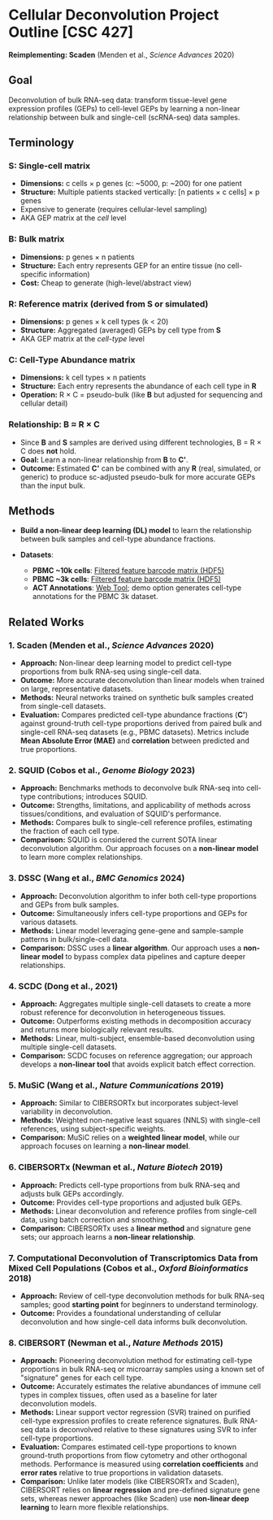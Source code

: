 # **Cellular Deconvolution Project Outline [CSC 427]**

**Reimplementing: Scaden** (Menden et al., _Science Advances_ 2020)

## **Goal**

Deconvolution of bulk RNA-seq data: transform tissue-level gene expression profiles (GEPs) to cell-level GEPs by learning a non-linear relationship between bulk and single-cell (scRNA-seq) data samples.

## **Terminology**

### S: Single-cell matrix

-   **Dimensions:** c cells × p genes (c: ~5000, p: ~200) for one patient
-   **Structure:** Multiple patients stacked vertically: \[n patients × c cells\] × p genes
-   Expensive to generate (requires cellular-level sampling)
-   AKA GEP matrix at the _cell_ level

### B: Bulk matrix

-   **Dimensions:** p genes × n patients
-   **Structure:** Each entry represents GEP for an entire tissue (no cell-specific information)
-   **Cost:** Cheap to generate (high-level/abstract view)

### R: Reference matrix (derived from **S** or simulated)

-   **Dimensions:** p genes × k cell types (k < 20)
-   **Structure:** Aggregated (averaged) GEPs by cell type from **S**
-   AKA GEP matrix at the _cell-type_ level

### C: Cell-Type Abundance matrix

-   **Dimensions:** k cell types × n patients
-   **Structure:** Each entry represents the abundance of each cell type in **R**
-   **Operation:** R × C = pseudo-bulk (like **B** but adjusted for sequencing and cellular detail)

### Relationship: B ≈ R × C

-   Since **B** and **S** samples are derived using different technologies, B = R × C does **not** hold.
-   **Goal:** Learn a non-linear relationship from **B** to **C'**.
-   **Outcome:** Estimated **C'** can be combined with any **R** (real, simulated, or generic) to produce sc-adjusted pseudo-bulk for more accurate GEPs than the input bulk.

## **Methods**

-   **Build a non-linear deep learning (DL) model** to learn the relationship between bulk samples and cell-type abundance fractions.

-   **Datasets**:
    -   **PBMC ~10k cells**: [Filtered feature barcode matrix (HDF5)](https://www.10xgenomics.com/datasets/pbmc-from-a-healthy-donor-granulocytes-removed-through-cell-sorting-10-k-1-standard-2-0-0)
    -   **PBMC ~3k cells**: [Filtered feature barcode matrix (HDF5)](https://www.10xgenomics.com/datasets/pbmc-from-a-healthy-donor-granulocytes-removed-through-cell-sorting-3-k-1-standard-2-0-0)
    -   **ACT Annotations**: [Web Tool](http://xteam.xbio.top/ACT/index.jsp); demo option generates cell-type annotations for the PBMC 3k dataset.

## **Related Works**

### **1. Scaden** (Menden et al., _Science Advances_ 2020)

-   **Approach:** Non-linear deep learning model to predict cell-type proportions from bulk RNA-seq using single-cell data.
-   **Outcome:** More accurate deconvolution than linear models when trained on large, representative datasets.
-   **Methods:** Neural networks trained on synthetic bulk samples created from single-cell datasets.
-   **Evaluation:** Compares predicted cell-type abundance fractions (**C'**) against ground-truth cell-type proportions derived from paired bulk and single-cell RNA-seq datasets (e.g., PBMC datasets). Metrics include **Mean Absolute Error (MAE)** and **correlation** between predicted and true proportions.

### **2. SQUID** (Cobos et al., _Genome Biology_ 2023)

-   **Approach:** Benchmarks methods to deconvolve bulk RNA-seq into cell-type contributions; introduces SQUID.
-   **Outcome:** Strengths, limitations, and applicability of methods across tissues/conditions, and evaluation of SQUID's performance.
-   **Methods:** Compares bulk to single-cell reference profiles, estimating the fraction of each cell type.
-   **Comparison:** SQUID is considered the current SOTA linear deconvolution algorithm. Our approach focuses on a **non-linear model** to learn more complex relationships.

### **3. DSSC** (Wang et al., _BMC Genomics_ 2024)

-   **Approach:** Deconvolution algorithm to infer both cell-type proportions and GEPs from bulk samples.
-   **Outcome:** Simultaneously infers cell-type proportions and GEPs for various datasets.
-   **Methods:** Linear model leveraging gene-gene and sample-sample patterns in bulk/single-cell data.
-   **Comparison:** DSSC uses a **linear algorithm**. Our approach uses a **non-linear model** to bypass complex data pipelines and capture deeper relationships.

### **4. SCDC** (Dong et al., 2021)

-   **Approach:** Aggregates multiple single-cell datasets to create a more robust reference for deconvolution in heterogeneous tissues.
-   **Outcome:** Outperforms existing methods in decomposition accuracy and returns more biologically relevant results.
-   **Methods:** Linear, multi-subject, ensemble-based deconvolution using multiple single-cell datasets.
-   **Comparison:** SCDC focuses on reference aggregation; our approach develops a **non-linear tool** that avoids explicit batch effect correction.

### **5. MuSiC** (Wang et al., _Nature Communications_ 2019)

-   **Approach:** Similar to CIBERSORTx but incorporates subject-level variability in deconvolution.
-   **Methods:** Weighted non-negative least squares (NNLS) with single-cell references, using subject-specific weights.
-   **Comparison:** MuSiC relies on a **weighted linear model**, while our approach focuses on learning a **non-linear model**.

### **6. CIBERSORTx** (Newman et al., _Nature Biotech_ 2019)

-   **Approach:** Predicts cell-type proportions from bulk RNA-seq and adjusts bulk GEPs accordingly.
-   **Outcome:** Provides cell-type proportions and adjusted bulk GEPs.
-   **Methods:** Linear deconvolution and reference profiles from single-cell data, using batch correction and smoothing.
-   **Comparison:** CIBERSORTx uses a **linear method** and signature gene sets; our approach learns a **non-linear relationship**.

### **7. Computational Deconvolution of Transcriptomics Data from Mixed Cell Populations** (Cobos et al., _Oxford Bioinformatics_ 2018)

-   **Approach:** Review of cell-type deconvolution methods for bulk RNA-seq samples; good **starting point** for beginners to understand terminology.
-   **Outcome:** Provides a foundational understanding of cellular deconvolution and how single-cell data informs bulk deconvolution.

### **8. CIBERSORT** (Newman et al., _Nature Methods_ 2015)

-   **Approach:** Pioneering deconvolution method for estimating cell-type proportions in bulk RNA-seq or microarray samples using a known set of "signature" genes for each cell type.
-   **Outcome:** Accurately estimates the relative abundances of immune cell types in complex tissues, often used as a baseline for later deconvolution models.
-   **Methods:** Linear support vector regression (SVR) trained on purified cell-type expression profiles to create reference signatures. Bulk RNA-seq data is deconvolved relative to these signatures using SVR to infer cell-type proportions.
-   **Evaluation:** Compares estimated cell-type proportions to known ground-truth proportions from flow cytometry and other orthogonal methods. Performance is measured using **correlation coefficients** and **error rates** relative to true proportions in validation datasets.
-   **Comparison:** Unlike later models (like CIBERSORTx and Scaden), CIBERSORT relies on **linear regression** and pre-defined signature gene sets, whereas newer approaches (like Scaden) use **non-linear deep learning** to learn more flexible relationships.
